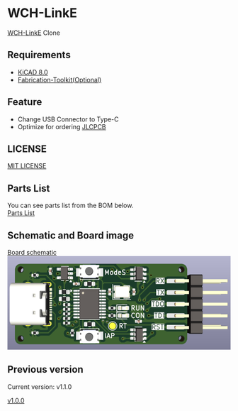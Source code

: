 # WCH-LinkE

[WCH-LinkE](https://www.wch-ic.com/products/WCH-Link.html) Clone

## Requirements
* [KiCAD 8.0](https://www.kicad.org/)
* [Fabrication-Toolkit(Optional)](https://github.com/bennymeg/Fabrication-Toolkit)

## Feature
* Change USB Connector to Type-C
* Optimize for ordering [JLCPCB](https://jlcpcb.com)

## LICENSE
[MIT LICENSE](/LICENSE)

## Parts List
You can see parts list from the BOM below.  
[Parts List](/production/bom.csv)

## Schematic and Board image
[Board schematic](WCH-LinkE.pdf)  
![Board Image](WCH-LinkE.png)

## Previous version

Current version: v1.1.0

[v1.0.0](https://github.com/21km43/WCH-LinkE/tree/f1d92fe91850c45036395253008bbfae57f4c86a)
